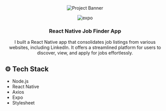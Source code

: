 <div align="center">
<img src="https://github.com/123Akshat/Job-Listing-Portal/assets/103346687/093a2c76-9832-44d8-bfe5-8a317656e045" alt="Project Banner">

  <img src="https://github.com/123Akshat/Job-Listing-Portal/assets/103346687/be30c5f4-f0d3-45b6-a155-0b83323dfb88
" alt="expo" />
  <h3 align="center">React Native Job Finder App</h3>

   <div align="center">
    I built a React Native app that consolidates job listings from various websites, including LinkedIn. It offers a streamlined platform for users to discover, view, and apply for jobs effortlessly.
    </div>
</div>

## <a name="tech-stack">⚙️ Tech Stack</a>

- Node.js
- React Native
- Axios
- Expo
- Stylesheet



